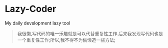 # Lazy-Coder
My daily development lazy tool

> 我很懒,写代码的唯一乐趣就是可以代替重复性工作.后来我发现写代码也是一个重复性工作;所以,我不得不为偷懒造一些方法;
